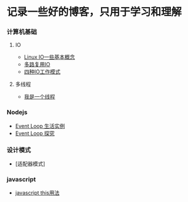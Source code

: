 # 记录一些好的博客，只用于学习和理解

### 计算机基础

1. IO

    - [Linux IO一些基本概念](base/转载/IO_module.md)
    - [多路复用IO](base/转载/demultiplexer_IO.md)
    - [四种IO工作模式](base/转载/4_IO_module.md)

2. 多线程

    - [我是一个线程](base/转载/我是一个线程.md)

### Nodejs

- [Event Loop 生活实例](nodejs/NodeJs_Eventdriven_生活实例.md)
- [Event Loop 探究](nodejs/event探究.md)

### 设计模式

- [适配器模式]


### javascript

- [javascript this用法](base/转载/Javascript的this用法.md)
